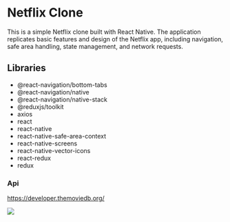 # Netflix Clone

This is a simple Netflix clone built with React Native. The application replicates basic features and design of the Netflix app, including navigation, safe area handling, state management, and network requests.

## Libraries

- @react-navigation/bottom-tabs
- @react-navigation/native
- @react-navigation/native-stack
- @reduxjs/toolkit
- axios
- react
- react-native
- react-native-safe-area-context
- react-native-screens
- react-native-vector-icons
- react-redux
- redux

### Api

https://developer.themoviedb.org/

![](./src/assets/gif/netflixClone.gif)
